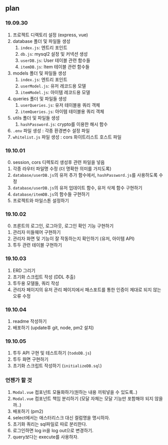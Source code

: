 ## plan
### 19.09.30
1. 프로젝트 디렉토리 설정 (express, vue)
2. database 폴더 및 파일들 생성
    1. `index.js`: 엔트리 포인트
    2. `db.js`: mysql2 설정 및 커넥션 생성
    3. `userDB.js`: User 테이블 관련 함수들
    4. `itemDB.js`: Item 테이블 관련 함수들
3. models 폴더 및 파일들 생성
    1. `index.js`: 엔트리 포인트
    2. `userModel.js`: 유저 레코드용 모델
    3. `itemModel.js`: 아이템 레코드용 모델
4. queries 폴더 및 파일들 생성
    1. `userQueries.js`: 유저 테이블용 쿼리 객체
    2. `itemQueries.js`: 아이템 테이블용 쿼리 객체
5. utils 폴더 및 파일들 생성
    1. `hashPassword.js`: crypto를 이용한 해시 함수
6. `.env` 파일 생성 : 각종 환경변수 설정 파일
7. `whitelist.js` 파일 생성 : cors 화이트리스트 호스트 파일

### 19.10.01
0. session, cors 디렉토리 생성후 관련 파일을 넣음
1. 각종 라우터 파일명 수정 (더 명확한 의미를 가지도록)
1. `database/userDB.js`의 유저 추가 함수에서, `hashPassword.js`를 사용하도록 수정
2. `database/userDB.js`의 유저 업데이트 함수, 유저 삭제 함수 구현하기
3. `database/itemDB.js`의 함수들 구현하기
4. 프로젝트와 마일스톤 설정하기

### 19.10.02
0. 프론트의 로그인, 로그아웃, 로그인 확인 기능 구현하기
1. 관리자 미들웨어 구현하기
2. 관리자 화면 및 기능이 잘 작동하는지 확인하기 (유저, 아이템 API)
3. 투두 관련 테이블 구현하기

### 19.10.03
1. ERD 그리기
2. 초기화 스크립트 작성 (DDL 추출)
3. 투두용 모델들, 쿼리 작성
4. 관리자 페이지의 유저 관리 페이지에서 패스포트를 통한 인증이 제대로 되지 않는 오류 수정

### 19.10.04 
1. readme 작성하기
2. 배포하기 (update후 git, node, pm2 설치)

### 19.10.05
1. 투두 API 구현 및 테스트하기 (`todoDB.js`)
2. 투두 화면 구현하기
3. 초기화 스크립트 작성하기 (`initializeDB.sql`)



### 언젠가 할 것
1. `Modal.vue` 컴포넌트 모듈화하기(원하는 내용 끼워넣을 수 있도록..)
2. `Modal.vue` 컴포넌트 책임 분리하기 (모달 자체는 모달 기능만 포함해야 되지 않을까..)
3. 배포하기 (pm2)
6. select에서는 애스터리스크 대신 컬럼명을 명시하자.
7. 초기화 쿼리는 sql파일로 따로 분리한다.
10. 로그인하면 log in을 log out으로 변경하기.
11. query보다는 execute를 사용하자.